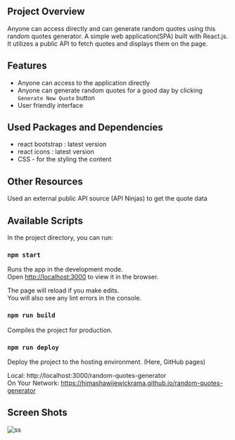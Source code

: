 ## Project Overview

Anyone can access directly and can generate random quotes using this random quotes generator. A simple web application(SPA) built with React.js. It utilizes a public API to fetch quotes and displays them on the page.

## Features

- Anyone can access to the application directly
- Anyone can generate random quotes for a good day by clicking `Generate New Quote` button
- User friendly interface

## Used Packages and Dependencies

- react bootstrap : latest version
- react icons : latest version
- CSS - for the styling the content

## Other Resources

Used an external public API source (API Ninjas) to get the quote data

## Available Scripts

In the project directory, you can run:

### `npm start`

Runs the app in the development mode.\
Open [http://localhost:3000](http://localhost:3000) to view it in the browser.

The page will reload if you make edits.\
You will also see any lint errors in the console.

### `npm run build`

Compiles the project for production.

### `npm run deploy`

Deploy the project to the hosting environment. (Here, GitHub pages)

Local: http://localhost:3000/random-quotes-generator \
On Your Network: https://himashawijewickrama.github.io/random-quotes-generator

## Screen Shots

![ss](https://github.com/user-attachments/assets/721532dd-0a61-4199-9298-cfd645e87e52)




